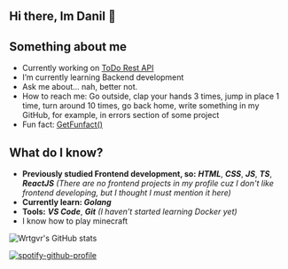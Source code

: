 ## Hi there, Im Danil 👋

## Something about me
- Currently working on [ToDo Rest API](https://github.com/Wrtgvr2/todoapi)
- I’m currently learning Backend development
- Ask me about... nah, better not.
- How to reach me: Go outside, clap your hands 3 times, jump in place 1 time, turn around 10 times, go back home, write something in my GitHub, for example, in errors section of some project
- Fun fact: <a target="_blank" href="https://function-bun-production-2b70.up.railway.app/">GetFunfact()</a>

## What do I know?
- **Previously studied Frontend development, so:** ***HTML***, ***CSS***, ***JS***, ***TS***, ***ReactJS***
*(There are no frontend projects in my profile cuz I don't like frontend developing, but I thought I must mention it here)*
- **Currently learn: *Golang***
- **Tools:** ***VS Code***, ***Git*** *(I haven’t started learning Docker yet)*
- I know how to play minecraft

![Wrtgvr's GitHub stats](https://github-readme-stats.vercel.app/api?username=wrtgvr2&show_icons=true&theme=dark)

[![spotify-github-profile](https://spotify-github-profile.kittinanx.com/api/view?uid=31jffwoqdfc7ajgacsecwexhua4m&cover_image=true&theme=novatorem&show_offline=true&background_color=121212&interchange=false&bar_color=53b14f&bar_color_cover=false)](https://github.com/kittinan/spotify-github-profile)
